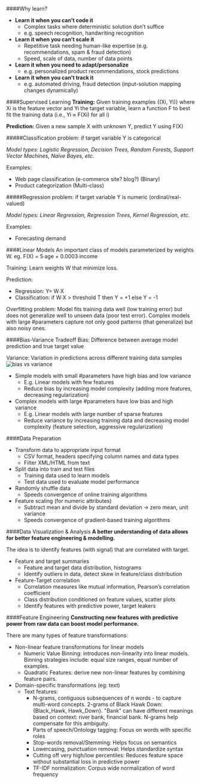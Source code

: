 ####Why learn?

* **Learn it when you can’t code it**
  - Complex tasks where deterministic solution don’t suffice 
  - e.g. speech recognition, handwriting recognition 
* **Learn it when you can’t scale it**
  - Repetitive task needing human-like expertise (e.g. recommendations, spam & fraud detection) 
  - Speed, scale of data, number of data points
* **Learn it when you need to adapt/personalize**
  - e.g. personalized product recommendations, stock predictions
* **Learn it when you can’t track it**
  - e.g. automated driving, fraud detection (input-solution mapping changes dynamically) 

####Supervised Learning
**Training:** Given training examples {(Xi, Yi)} where Xi is the feature vector and Yi the target variable, learn a function F to best fit the training data (i.e.,  Yi ≈ F(Xi) for all i)

**Prediction:** Given a new sample X with unknown Y, predict Y using F(X)

#####Classification problem: if target variable Y is categorical

*Model types: Logistic Regression, Decision Trees, Random Forests, Support Vector Machines, Naïve Bayes, etc.*

Examples:
  * Web page classification (e-commerce site? blog?) (Binary)
  * Product categorization (Multi-class)


#####Regression problem: if target variable Y is numeric (ordinal/real-valued)

*Model types: Linear Regression, Regression Trees, Kernel Regression, etc.*

Examples:
  * Forecasting demand

####Linear Models
An important class of models parameterized by weights W. eg. 
  F(X) = 5∙age + 0.0003∙income

Training: Learn weights W that minimize loss.

Prediction:
  * Regression: Y= W∙X
  * Classification: if W∙X > threshold T then Y = +1 else Y = -1

Overfitting problem: Model fits training data well (low training error) but does not generalize well to unseen data (poor test error). Complex models with large #parameters capture not only good patterns (that generalize) but also noisy ones.

####Bias-Variance Tradeoff
Bias: Difference between average model prediction and true target value

Variance: Variation in predictions across different training data samples
![bias vs variance](http://www.kdnuggets.com/2012/09/bias-vs-variance.jpg)

* Simple models with small #parameters have high bias and low variance
  - E.g. Linear models with few features
  - Reduce bias by increasing model complexity (adding more features, decreasing regularization)
* Complex models with large #parameters have low bias and high variance
  - E.g. Linear models with large number of sparse features
  - Reduce variance by increasing training data and decreasing model complexity (feature selection, aggressive regularization)

####Data Preparation
* Transform data to appropriate input format
  - CSV format, headers specifying column names and data types
  - Filter XML/HTML from text 
* Split data into train and test files
  - Training data used to learn models
  - Test data used to evaluate model performance 
* Randomly shuffle data
  - Speeds convergence of online training algorithms 
* Feature scaling (for numeric attributes)
  - Subtract mean and divide by standard deviation -> zero mean, unit variance
  - Speeds convergence of gradient-based training algorithms

####Data Visualization & Analysis
**A better understanding of data allows for better feature engineering & modelling.**

The idea is to identify features (with signal) that are correlated with target.
* Feature and target summaries
  - Feature and target data distribution, histograms 
  - Identify outliers in data, detect skew in feature/class distribution
* Feature-Target correlation
  - Correlation measures like mutual information, Pearson’s correlation coefficient
  - Class distribution conditioned on feature values, scatter plots 
  - Identify features with predictive power, target leakers

####Feature Engineering
**Constructing new features with predictive power from raw data can boost model performance.**

There are many types of feature transformations:
* Non-linear feature transformations for linear models 
  - Numeric Value Binning: introduces non-linearity into linear models. Binning strategies include: equal size ranges, equal number of examples.
  - Quadratic Features: derive new non-linear features by combining feature pairs.
* Domain-specific transformations (eg: text)
  - Text features:
    - N-grams, contiguous subsequences of n words - to capture multi-word concepts. 2-grams of Black Hawk Down: {Black_Hawk, Hawk_Down}. "Bank" can have different meanings based on context: river bank, financial bank. N-grams help compensate for this ambiguity.
    - Parts of speech/Ontology tagging: Focus on words with specific roles 
    - Stop-words removal/Stemming: Helps focus on semantics 
    - Lowercasing, punctuation removal: Helps standardize syntax
    - Cutting off very high/low percentiles: Reduces feature space without substantial loss in predictive power
    - TF-IDF normalization: Corpus wide normalization of word frequency

